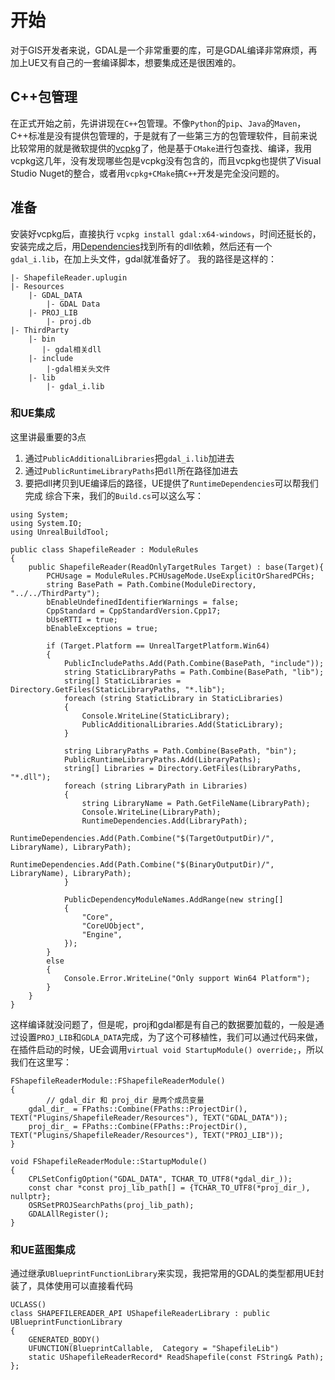 # 开始
对于GIS开发者来说，GDAL是一个非常重要的库，可是GDAL编译非常麻烦，再加上UE又有自己的一套编译脚本，想要集成还是很困难的。
## C++包管理
在正式开始之前，先讲讲现在`C++`包管理。不像`Python`的`pip`、`Java`的`Maven`，C++标准是没有提供包管理的，于是就有了一些第三方的包管理软件，目前来说比较常用的就是微软提供的[vcpkg](https://github.com/microsoft/vcpkg)了，他是基于`CMake`进行包查找、编译，我用vcpkg这几年，没有发现哪些包是vcpkg没有包含的，而且vcpkg也提供了Visual Studio Nuget的整合，或者用`vcpkg+CMake`搞`C++`开发是完全没问题的。
## 准备
安装好vcpkg后，直接执行 `vcpkg install gdal:x64-windows`，时间还挺长的，安装完成之后，用[Dependencies](https://github.com/lucasg/Dependencies)找到所有的dll依赖，然后还有一个 `gdal_i.lib`，在加上头文件，gdal就准备好了。
我的路径是这样的：
```
|- ShapefileReader.uplugin
|- Resources
    |- GDAL_DATA
        |- GDAL Data
    |- PROJ_LIB
        |- proj.db
|- ThirdParty
    |- bin
       |- gdal相关dll
    |- include
        |-gdal相关头文件
    |- lib
        |- gdal_i.lib
```
### 和UE集成
这里讲最重要的3点
1. 通过`PublicAdditionalLibraries`把`gdal_i.lib`加进去
2. 通过`PublicRuntimeLibraryPaths`把`dll`所在路径加进去
3. 要把dll拷贝到UE编译后的路径，UE提供了`RuntimeDependencies`可以帮我们完成
综合下来，我们的`Build.cs`可以这么写：
```
using System;
using System.IO;
using UnrealBuildTool;

public class ShapefileReader : ModuleRules
{
	public ShapefileReader(ReadOnlyTargetRules Target) : base(Target){
		PCHUsage = ModuleRules.PCHUsageMode.UseExplicitOrSharedPCHs;
		string BasePath = Path.Combine(ModuleDirectory, "../../ThirdParty");
		bEnableUndefinedIdentifierWarnings = false;
		CppStandard = CppStandardVersion.Cpp17;
		bUseRTTI = true;
		bEnableExceptions = true;
	
		if (Target.Platform == UnrealTargetPlatform.Win64)
		{
			PublicIncludePaths.Add(Path.Combine(BasePath, "include"));
			string StaticLibraryPaths = Path.Combine(BasePath, "lib");
			string[] StaticLibraries = Directory.GetFiles(StaticLibraryPaths, "*.lib");
			foreach (string StaticLibrary in StaticLibraries)
			{
				Console.WriteLine(StaticLibrary);
				PublicAdditionalLibraries.Add(StaticLibrary);
			}
				
			string LibraryPaths = Path.Combine(BasePath, "bin");
			PublicRuntimeLibraryPaths.Add(LibraryPaths);
			string[] Libraries = Directory.GetFiles(LibraryPaths,  "*.dll");
			foreach (string LibraryPath in Libraries)
			{
				string LibraryName = Path.GetFileName(LibraryPath);
				Console.WriteLine(LibraryPath);
				RuntimeDependencies.Add(LibraryPath);
				RuntimeDependencies.Add(Path.Combine("$(TargetOutputDir)/", LibraryName), LibraryPath);
				RuntimeDependencies.Add(Path.Combine("$(BinaryOutputDir)/", LibraryName), LibraryPath);
			}
				
			PublicDependencyModuleNames.AddRange(new string[]
			{
				"Core",
				"CoreUObject",
				"Engine",
			});
		}
		else
		{
			Console.Error.WriteLine("Only support Win64 Platform");
		}
	}
}
```
这样编译就没问题了，但是呢，proj和gdal都是有自己的数据要加载的，一般是通过设置`PROJ_LIB`和`GDLA_DATA`完成，为了这个可移植性，我们可以通过代码来做，在插件启动的时候，UE会调用`virtual void StartupModule() override;`，所以我们在这里写：
```
FShapefileReaderModule::FShapefileReaderModule()
{
        // gdal_dir 和 proj_dir 是两个成员变量
	gdal_dir_ = FPaths::Combine(FPaths::ProjectDir(), TEXT("Plugins/ShapefileReader/Resources"), TEXT("GDAL_DATA"));
	proj_dir_ = FPaths::Combine(FPaths::ProjectDir(), TEXT("Plugins/ShapefileReader/Resources"), TEXT("PROJ_LIB"));
}

void FShapefileReaderModule::StartupModule()
{
	CPLSetConfigOption("GDAL_DATA", TCHAR_TO_UTF8(*gdal_dir_));
	const char *const proj_lib_path[] = {TCHAR_TO_UTF8(*proj_dir_), nullptr};
	OSRSetPROJSearchPaths(proj_lib_path);
	GDALAllRegister();
}
```
### 和UE蓝图集成
通过继承`UBlueprintFunctionLibrary`来实现，我把常用的GDAL的类型都用UE封装了，具体使用可以直接看代码
```
UCLASS()
class SHAPEFILEREADER_API UShapefileReaderLibrary : public UBlueprintFunctionLibrary
{
	GENERATED_BODY()
	UFUNCTION(BlueprintCallable,  Category = "ShapefileLib")
	static UShapefileReaderRecord* ReadShapefile(const FString& Path);
};
```
